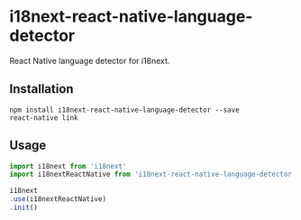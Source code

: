 # i18next-react-native-language-detector

React Native language detector for i18next.

## Installation

```
npm install i18next-react-native-language-detector --save
react-native link
```

## Usage

```javascript
import i18next from 'i18next'
import i18nextReactNative from 'i18next-react-native-language-detector'

i18next
.use(i18nextReactNative)
.init()
```
